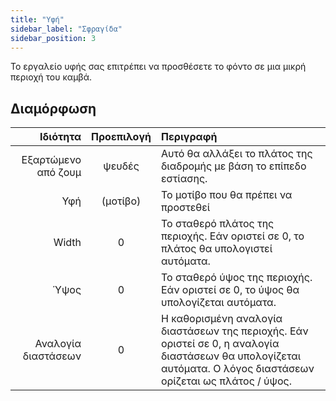 ```yaml
---
title: "Υφή"
sidebar_label: "Σφραγίδα"
sidebar_position: 3
---
```


Το εργαλείο υφής σας επιτρέπει να προσθέσετε το φόντο σε μια μικρή περιοχή του καμβά.

## Διαμόρφωση

|            Ιδιότητα | Προεπιλογή | Περιγραφή                                                                                                                                                       |
| -------------------:|:----------:|:--------------------------------------------------------------------------------------------------------------------------------------------------------------- |
| Εξαρτώμενο από ζουμ |   ψευδές   | Αυτό θα αλλάξει το πλάτος της διαδρομής με βάση το επίπεδο εστίασης.                                                                                            |
|                 Υφή |  (μοτίβο)  | Το μοτίβο που θα πρέπει να προστεθεί                                                                                                                            |
|               Width |     0      | Το σταθερό πλάτος της περιοχής. Εάν οριστεί σε 0, το πλάτος θα υπολογιστεί αυτόματα.                                                                            |
|                Ύψος |     0      | Το σταθερό ύψος της περιοχής. Εάν οριστεί σε 0, το ύψος θα υπολογίζεται αυτόματα.                                                                               |
| Αναλογία διαστάσεων |     0      | Η καθορισμένη αναλογία διαστάσεων της περιοχής. Εάν οριστεί σε 0, η αναλογία διαστάσεων θα υπολογίζεται αυτόματα. Ο λόγος διαστάσεων ορίζεται ως πλάτος / ύψος. |
